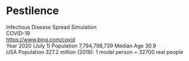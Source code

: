 # Pestilence
Infectious Disease Spread Simulation  
COVID-19  
https://www.bing.com/covid  
Year 2020 (July 1)	Population 7,794,798,739	Median Age 30.9  
USA Population 327.2 million (2018): 1 model person = 32700 real people 
